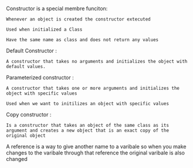 Constructor is a special membre funciton:

    Whenever an object is created the constructor extecuted

    Used when initialized a Class

    Have the same name as class and does not return any values

Default Constructor :

    A constructor that takes no arguments and initializes the object with default values.
    
Parameterized constructor :

    A constructor that takes one or more arguments and initializes the object with specific values

    Used when we want to initilizes an object with specific values

Copy constructor :

    Is a constructor that takes an object of the same class as its argument and creates a new object that is an exact copy of the original object

A reference is a way to give another name to a varibale so when you make changes to the varibale through
that reference the original varibale is also changed